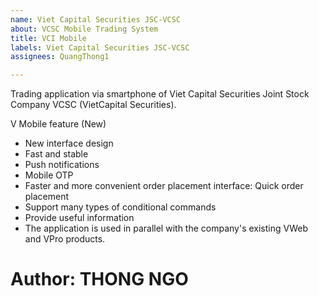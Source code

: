 ```yaml
---
name: Viet Capital Securities JSC-VCSC
about: VCSC Mobile Trading System
title: VCI Mobile
labels: Viet Capital Securities JSC-VCSC
assignees: QuangThong1

---
```


Trading application via smartphone of Viet Capital Securities Joint Stock Company VCSC 
 (VietCapital Securities).

 V Mobile feature (New)
 - New interface design
 - Fast and stable
 - Push notifications
 - Mobile OTP
 - Faster and more convenient order placement interface: Quick order placement
 - Support many types of conditional commands
 - Provide useful information
 - The application is used in parallel with the company's existing VWeb and VPro products.

 # Author: THONG NGO
